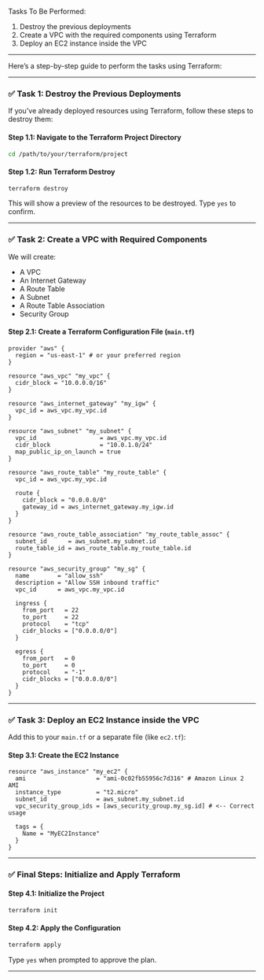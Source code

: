  Tasks To Be Performed:
 1. Destroy the previous deployments
 2. Create a VPC with the required components using Terraform
 3. Deploy an EC2 instance inside the VPC

---
Here’s a step-by-step guide to perform the tasks using Terraform:

---

### ✅ **Task 1: Destroy the Previous Deployments**

If you've already deployed resources using Terraform, follow these steps to destroy them:

#### Step 1.1: Navigate to the Terraform Project Directory
```bash
cd /path/to/your/terraform/project
```

#### Step 1.2: Run Terraform Destroy
```bash
terraform destroy
```
This will show a preview of the resources to be destroyed. Type `yes` to confirm.

---

### ✅ **Task 2: Create a VPC with Required Components**

We will create:
- A VPC
- An Internet Gateway
- A Route Table
- A Subnet
- A Route Table Association
- Security Group

#### Step 2.1: Create a Terraform Configuration File (`main.tf`)

```hcl
provider "aws" {
  region = "us-east-1" # or your preferred region
}

resource "aws_vpc" "my_vpc" {
  cidr_block = "10.0.0.0/16"
}

resource "aws_internet_gateway" "my_igw" {
  vpc_id = aws_vpc.my_vpc.id
}

resource "aws_subnet" "my_subnet" {
  vpc_id                  = aws_vpc.my_vpc.id
  cidr_block              = "10.0.1.0/24"
  map_public_ip_on_launch = true
}

resource "aws_route_table" "my_route_table" {
  vpc_id = aws_vpc.my_vpc.id

  route {
    cidr_block = "0.0.0.0/0"
    gateway_id = aws_internet_gateway.my_igw.id
  }
}

resource "aws_route_table_association" "my_route_table_assoc" {
  subnet_id      = aws_subnet.my_subnet.id
  route_table_id = aws_route_table.my_route_table.id
}

resource "aws_security_group" "my_sg" {
  name        = "allow_ssh"
  description = "Allow SSH inbound traffic"
  vpc_id      = aws_vpc.my_vpc.id

  ingress {
    from_port   = 22
    to_port     = 22
    protocol    = "tcp"
    cidr_blocks = ["0.0.0.0/0"]
  }

  egress {
    from_port   = 0
    to_port     = 0
    protocol    = "-1"
    cidr_blocks = ["0.0.0.0/0"]
  }
}
```

---

### ✅ **Task 3: Deploy an EC2 Instance inside the VPC**

Add this to your `main.tf` or a separate file (like `ec2.tf`):

#### Step 3.1: Create the EC2 Instance
```hcl
resource "aws_instance" "my_ec2" {
  ami                    = "ami-0c02fb55956c7d316" # Amazon Linux 2 AMI
  instance_type          = "t2.micro"
  subnet_id              = aws_subnet.my_subnet.id
  vpc_security_group_ids = [aws_security_group.my_sg.id] # <-- Correct usage

  tags = {
    Name = "MyEC2Instance"
  }
}
```

---

### ✅ **Final Steps: Initialize and Apply Terraform**

#### Step 4.1: Initialize the Project
```bash
terraform init
```

#### Step 4.2: Apply the Configuration
```bash
terraform apply
```

Type `yes` when prompted to approve the plan.

---
